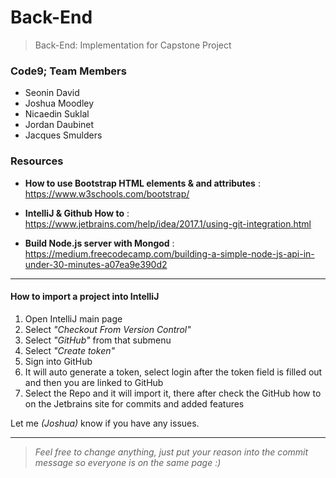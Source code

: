 # Back-End
>Back-End: Implementation for Capstone Project

### Code9; Team Members
- Seonin David
- Joshua Moodley
- Nicaedin Suklal
- Jordan Daubinet
- Jacques Smulders

### Resources
* <b>How to use Bootstrap HTML elements &amp; and attributes</b> : https://www.w3schools.com/bootstrap/

* <b>IntelliJ &amp; Github How to</b> : https://www.jetbrains.com/help/idea/2017.1/using-git-integration.html

* <b>Build Node.js server with Mongod</b> : https://medium.freecodecamp.com/building-a-simple-node-js-api-in-under-30-minutes-a07ea9e390d2

<hr/>

#### How to import a project into IntelliJ
1. Open IntelliJ main page
2. Select <i>"Checkout From Version Control"</i>
3. Select <i>"GitHub"</i> from that submenu
4. Select <i>"Create token"</i>
5. Sign into GitHub
6. It will auto generate a token, select login after the token field is filled out and then you are linked to GitHub
7. Select the Repo and it will import it, there after check the GitHub how to on the Jetbrains site for commits and added features

Let me <i>(Joshua)</i> know if you have any issues.

---
><i>Feel free to change anything, just put your reason into the commit message so everyone is on the same page :)</i>
